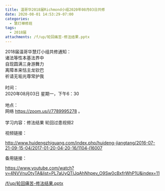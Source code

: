 ```yaml
---
title: 温哥华2018届Richmond小组2020年08月03日共修
date: 2020-08-01 14:53:29-07:00
categories:
  - 慧灯禅修班
tags:
  - 2018届
attachments: /f/up/轮回痛苦-修法结果.pptx
---
```

2018届温哥华慧灯小组共修通知：\
诸法等性本基法界中\
自现圆满三身游舞力\
离障本来怙主龙钦巴\
祈请无垢光尊常护我\
\
时间：\
2020年08月03日 星期一，下午6：30\
\
地点：\
网络 <https://zoom.us/j/7789995278> 。\
\
学习内容：修法结果 轮回过患视频2  

视频链接：

<!--StartFragment-->

<http://www.huidengzhiguang.com/index.php/huideng-jiangtang/2016-07-21-09-15-04/2017-01-20-04-20-16/1104-l16007>

<!--EndFragment-->

备用链接：

<!--StartFragment-->

<https://www.youtube.com/watch?v=4NVVnuOtyTA&list=PL7aUyQTIJqAhNhpev_O9Sw0cBxfrWhP1U&index=11>

[/f/up/轮回痛苦-修法结果.pptx](https://s3.ap-northeast-1.wasabisys.com/hdcx/hdv/f/up/轮回痛苦-修法结果.pptx)